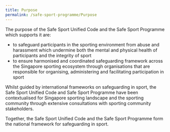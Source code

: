 ```yaml
---
title: Purpose
permalink: /safe-sport-programme/Purpose
---
```

The purpose of the Safe Sport Unified Code and the Safe Sport Programme which supports it are:
* to safeguard participants in the sporting environment from abuse and harassment which undermine both the mental and physical health of participants and the integrity of sport
* to ensure harmonised and coordinated safeguarding framework across the Singapore sporting ecosystem through organisations that are responsible for organising, administering and facilitating participation in sport 

Whilst guided by international frameworks on safeguarding in sport, the Safe Sport Unified Code and Safe Sport Programme have been contextualised for Singapore sporting landscape and the sporting community through extensive consultations with sporting community stakeholders. 

Together, the Safe Sport Unified Code and the Safe Sport Programme form the national framework for safeguarding in sport.
